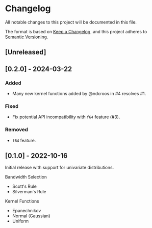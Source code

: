 # Changelog
All notable changes to this project will be documented in this file.

The format is based on [Keep a Changelog](https://keepachangelog.com/en/1.0.0/),
and this project adheres to [Semantic Versioning](https://semver.org/spec/v2.0.0.html).

## [Unreleased]

## [0.2.0] - 2024-03-22

### Added 

- Many new kernel functions added by @ndcroos in #4 resolves #1.

### Fixed

- Fix potential API incompatibility with `f64` feature (#3).

### Removed

- `f64` feature.

## [0.1.0] - 2022-10-16
Initial release with support for univariate distributions.

Bandwidth Selection
* Scott's Rule
* Silverman's Rule

Kernel Functions
* Epanechnikov
* Normal (Gaussian)
* Uniform